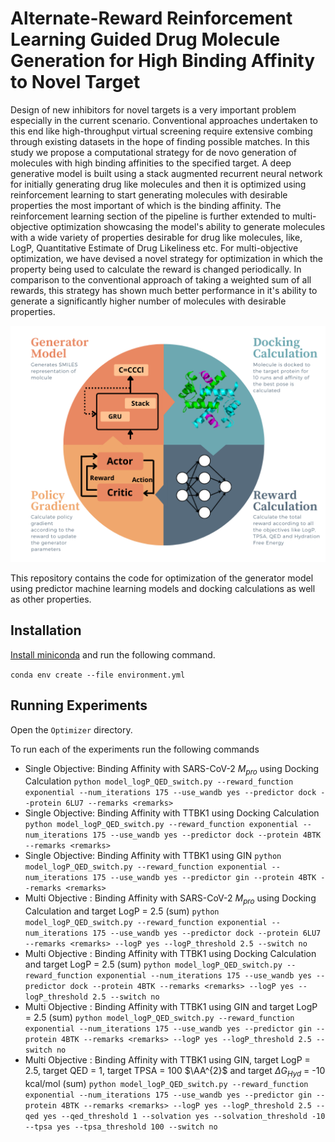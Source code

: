 # Alternate-Reward Reinforcement Learning Guided Drug Molecule Generation for High Binding Affinity to Novel Target
Design of new inhibitors for novel targets is a very important problem especially in the current scenario. Conventional approaches undertaken to this end like high-throughput virtual screening require extensive combing through existing datasets in the hope of finding possible matches. In this study we propose a computational strategy for de novo generation of molecules with high binding affinities to the specified target. A deep generative model is built using a stack augmented recurrent neural network for initially generating drug like molecules and then it is optimized using reinforcement learning to start generating molecules with desirable properties the most important of which is the binding affinity. The reinforcement learning section of the pipeline is further extended to multi-objective optimization showcasing the model's ability to generate molecules with a wide variety of properties desirable for drug like molecules, like, LogP, Quantitative Estimate of Drug Likeliness etc. For multi-objective optimization, we have devised a novel strategy for optimization in which the property being used to calculate the reward is changed periodically. In comparison to the conventional approach of taking a weighted sum of all rewards, this strategy has shown much better performance in it's ability to generate a significantly higher number of molecules with desirable properties.

![Pipeline](Images/MainDiagram.png "Pipeline")

This repository contains the code for optimization of the generator model using predictor machine learning models and docking calculations as well as other properties.

Installation
------------
[Install miniconda](https://docs.conda.io/en/latest/miniconda.html) and run the following command.

```conda env create --file environment.yml```

Running Experiments
--------------
Open the `Optimizer` directory.

To run each of the experiments run the following commands
- Single Objective: Binding Affinity with SARS-CoV-2 $M_{pro}$ using Docking Calculation
```python model_logP_QED_switch.py --reward_function exponential --num_iterations 175 --use_wandb yes --predictor dock --protein 6LU7 --remarks <remarks>```
- Single Objective: Binding Affinity with TTBK1 using Docking Calculation
```python model_logP_QED_switch.py --reward_function exponential --num_iterations 175 --use_wandb yes --predictor dock --protein 4BTK --remarks <remarks>```
- Single Objective: Binding Affinity with TTBK1 using GIN
```python model_logP_QED_switch.py --reward_function exponential --num_iterations 175 --use_wandb yes --predictor gin --protein 4BTK --remarks <remarks>```
- Multi Objective : Binding Affinity with SARS-CoV-2 $M_{pro}$ using Docking Calculation and target LogP = 2.5 (sum)
```python model_logP_QED_switch.py --reward_function exponential --num_iterations 175 --use_wandb yes --predictor dock --protein 6LU7 --remarks <remarks> --logP yes --logP_threshold 2.5 --switch no```
- Multi Objective : Binding Affinity with TTBK1 using Docking Calculation and target LogP = 2.5 (sum)
```python model_logP_QED_switch.py --reward_function exponential --num_iterations 175 --use_wandb yes --predictor dock --protein 4BTK --remarks <remarks> --logP yes --logP_threshold 2.5 --switch no```
- Multi Objective : Binding Affinity with TTBK1 using GIN and target LogP = 2.5 (sum)
```python model_logP_QED_switch.py --reward_function exponential --num_iterations 175 --use_wandb yes --predictor gin --protein 4BTK --remarks <remarks> --logP yes --logP_threshold 2.5 --switch no```
- Multi Objective : Binding Affinity with TTBK1 using GIN, target LogP = 2.5, target QED = 1, target TPSA = 100 $\AA^{2}$ and target $\Delta G_{Hyd}$ = -10 kcal/mol (sum)
```python model_logP_QED_switch.py --reward_function exponential --num_iterations 175 --use_wandb yes --predictor gin --protein 4BTK --remarks <remarks> --logP yes --logP_threshold 2.5 --qed yes --qed_threshold 1 --solvation yes --solvation_threshold -10 --tpsa yes --tpsa_threshold 100 --switch no```
